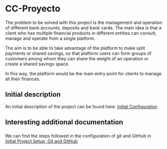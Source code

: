 # CC-Proyecto

The problem to be solved with this project is the management and operation of different bank accounts, deposits and bank cards. The main idea is that a client who has multiple financial products in different entities can consult, manage and operate from a single platform.

The aim is to be able to take advantage of the platform to make split payments or shared savings, so that platform users can form groups of customers among whom they can share the weight of an operation or create a shared savings space.

In this way, the platform would be the main entry point for clients to manage all their finances.




## Initial description

An initial description of the project can be found here: [Initial Configuration](https://github.com/pepitoenpeligro/CC-Project/blob/master/docs/environmentConfiguration.md)


## Interesting additional documentation 

### 

We can find the steps followed in the configuration of git and GitHub in [Initial Project Setup, Git and GitHub](https://github.com/pepitoenpeligro/CC-Project/blob/master/docs/index.md)